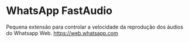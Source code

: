 # WhatsApp FastAudio
 Pequena extensão para controlar a velocidade da reprodução dos áudios do Whatsapp Web. https://web.whatsapp.com
